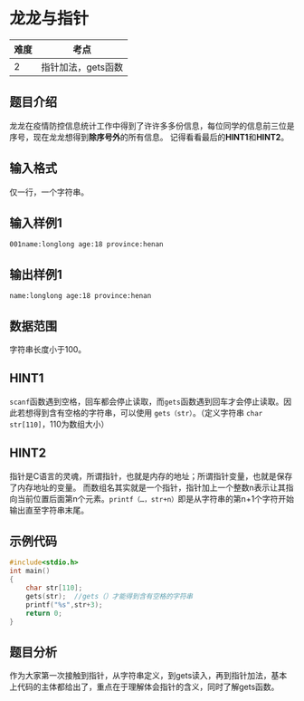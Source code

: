 # 龙龙与指针


| 难度 | 考点               |
| ---- | ------------------ |
| 2    |指针加法，gets函数  |

## 题目介绍
龙龙在疫情防控信息统计工作中得到了许许多多份信息，每位同学的信息前三位是序号，现在龙龙想得到**除序号外**的所有信息。
记得看看最后的**HINT1**和**HINT2**。

## 输入格式
仅一行，一个字符串。

## 输入样例1
```
001name:longlong age:18 province:henan
```

## 输出样例1
```
name:longlong age:18 province:henan
```

## 数据范围
字符串长度小于100。

## HINT1
`scanf`函数遇到空格，回车都会停止读取，而`gets`函数遇到回车才会停止读取。因此若想得到含有空格的字符串，可以使用 `gets（str）`。（定义字符串 `char str[110]`，110为数组大小）
## HINT2
指针是C语言的灵魂，所谓指针，也就是内存的地址；所谓指针变量，也就是保存了内存地址的变量。
而数组名其实就是一个指针，指针加上一个整数n表示让其指向当前位置后面第n个元素。`printf（…，str+n）`即是从字符串的第n+1个字符开始输出直至字符串末尾。
## 示例代码


```c
#include<stdio.h>
int main()    
{
	char str[110];
	gets(str);  //gets（）才能得到含有空格的字符串
	printf("%s",str+3);
	return 0;
}

```





## 题目分析
作为大家第一次接触到指针，从字符串定义，到gets读入，再到指针加法，基本上代码的主体都给出了，重点在于理解体会指针的含义，同时了解gets函数。